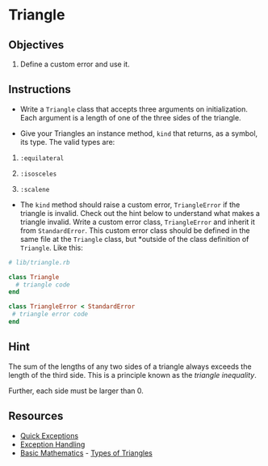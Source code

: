 # Triangle

## Objectives

1. Define a custom error and use it.

## Instructions

* Write a `Triangle` class that accepts three arguments on initialization. Each argument is a length of one of the three sides of the triangle. 

* Give your Triangles an instance method, `kind` that returns, as a symbol, its type. The valid types are:

1. `:equilateral`

2. `:isosceles`

3. `:scalene`

* The `kind` method should raise a custom error, `TriangleError` if the triangle is invalid. Check out the hint below to understand what makes a triangle invalid. Write a custom error class, `TriangleError` and inherit it from `StandardError`. This custom error class should be defined in the same file at the `Triangle` class, but *outside of the class definition of `Triangle`. Like this:
  
```ruby
# lib/triangle.rb

class Triangle
  # triangle code
end

class TriangleError < StandardError
 # triangle error code
end
```

## Hint

The sum of the lengths of any two sides of a triangle always exceeds the length of the third side. This is a principle known as the _triangle inequality_.

Further, each side must be larger than 0.

## Resources 

* [Quick Exceptions](http://ruby.about.com/od/advancedruby/qt/quickexceptions.htm)
* [Exception Handling](http://www.skorks.com/2009/09/ruby-exceptions-and-exception-handling/)
* [Basic Mathematics](http://www.basic-mathematics.com/) - [Types of Triangles](http://www.basic-mathematics.com/types-of-triangles.html)

